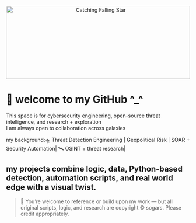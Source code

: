 <div align="center">
  <img src="https://media.gifdb.com/anime-sky-hand-pretending-to-catch-falling-star-zcy5nn8zp5jqedns.gif" alt="Catching Falling Star" width="100%" height="200">
</div>

# 🌟 welcome to my GitHub ^_^

This space is for cybersecurity engineering, open-source threat intelligence, and research + exploration  
I am always open to collaboration across galaxies

my background:🛸 Threat Detection Engineering | Geopolitical Risk | SOAR + Security Automation| 🛰 OSINT + threat research|

my projects  combine logic, data, Python-based detection, automation scripts, and real world edge with a visual twist.
---

> 📝 You’re welcome to reference or build upon my work — but all original scripts, logic, and research are copyright © sogars. Please credit appropriately.  
